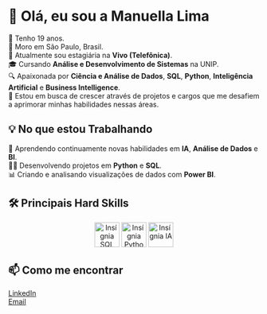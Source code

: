# 💮 Olá, eu sou a Manuella Lima

🎂 Tenho 19 anos.  
📍 Moro em São Paulo, Brasil.  
💼 Atualmente sou estagiária na **Vivo (Telefônica)**.  
🎓 Cursando **Análise e Desenvolvimento de Sistemas** na UNIP.  
🔍 Apaixonada por **Ciência e Análise de Dados**, **SQL**, **Python**, **Inteligência Artificial** e **Business Intelligence**.  
🚀 Estou em busca de crescer através de projetos e cargos que me desafiem a aprimorar minhas habilidades nessas áreas.  

## 💡 No que estou Trabalhando
🌱 Aprendendo continuamente novas habilidades em **IA**, **Análise de Dados** e **BI**.  
🧑‍💻 Desenvolvendo projetos em **Python** e **SQL**.  
📊 Criando e analisando visualizações de dados com **Power BI**.

## 🛠️ Principais Hard Skills

<p align="center">
  <img src="https://github.com/user-attachments/assets/2295fa03-9074-494f-85e3-28d106fcbb25" alt="Insígnia SQL" width="50" height="50">
  <img src="https://github.com/user-attachments/assets/d15c298d-8bd0-4b79-9e88-35fe26e713a8" alt="Insígnia Python" width="50" height="50">
  <img src="https://github.com/user-attachments/assets/9aaf219c-41be-4e44-bc80-8ae760c030dc" alt="Insígnia IA" width="50" height="50">
</p>

## 📫 Como me encontrar
[LinkedIn](https://www.linkedin.com/in/manuella-lima-a310b5262/)  
[Email](manuella.silvalima@gmail.com)


